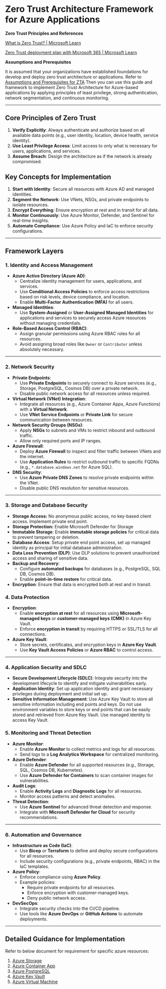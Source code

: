 # Zero Trust Architecture Framework for Azure Applications

<Draft>

**Zero Trust Principles and References**

[What is Zero Trust? | Microsoft Learn](https://learn.microsoft.com/en-us/security/zero-trust/zero-trust-overview)

[Zero Trust deployment plan with Microsoft 365 | Microsoft Learn](https://learn.microsoft.com/en-us/microsoft-365/security/microsoft-365-zero-trust?view=o365-worldwide&bc=%2Fsecurity%2Fzero-trust%2Fbreadcrumb%2Ftoc.json&toc=%2Fsecurity%2Fzero-trust%2Ftoc.json)

**Assumptions and Prerequisites** 

It is assumed that your organizations have established foundations for develop and deploy zero trust architecture or applications. Refer to [Assumptions and Prerequisites for ZTA](./ZtaPrerequisites.md) Then you can use this guide and framework to implement Zero Trust Architecture for Azure-based applications by applying principles of least privilege, strong authentication, network segmentation, and continuous monitoring. 

---

## **Core Principles of Zero Trust**
1. **Verify Explicitly**: Always authenticate and authorize based on all available data points (e.g., user identity, location, device health, service identity).
2. **Use Least Privilege Access**: Limit access to only what is necessary for users, applications, and services.
3. **Assume Breach**: Design the architecture as if the network is already compromised.

## **Key Concepts for Implementation**

1. **Start with Identity**: Secure all resources with Azure AD and managed identities.
2. **Segment the Network**: Use VNets, NSGs, and private endpoints to isolate resources.
3. **Encrypt Everything**: Ensure encryption at rest and in transit for all data.
4. **Monitor Continuously**: Use Azure Monitor, Defender, and Sentinel for real-time insights.
5. **Automate Compliance**: Use Azure Policy and IaC to enforce security configurations.

---

## **Framework Layers**

### **1. Identity and Access Management**
- **Azure Active Directory (Azure AD)**:
  - Centralize identity management for users, applications, and services.
  - Use **Conditional Access Policies** to enforce access restrictions based on risk levels, device compliance, and location.
  - Enable **Multi-Factor Authentication (MFA)** for all users.
- **Managed Identities**:
  - Use **System-Assigned** or **User-Assigned Managed Identities** for applications and services to securely access Azure resources without managing credentials.
- **Role-Based Access Control (RBAC)**:
  - Assign granular permissions using Azure RBAC roles for all resources.
  - Avoid assigning broad roles like `Owner` or `Contributor` unless absolutely necessary.

---

### **2. Network Security**
- **Private Endpoints**:
  - Use **Private Endpoints** to securely connect to Azure services (e.g., Storage, PostgreSQL, Cosmos DB) over a private network.
  - Disable public network access for all resources unless required.
- **Virtual Network (VNet) Integration**:
  - Integrate all resources (e.g., Azure Container Apps, Azure Functions) with a **Virtual Network**.
  - Use **VNet Service Endpoints** or **Private Link** for secure communication between resources.
- **Network Security Groups (NSGs)**:
  - Apply **NSGs** to subnets and VMs to restrict inbound and outbound traffic.
  - Allow only required ports and IP ranges.
- **Azure Firewall**:
  - Deploy **Azure Firewall** to inspect and filter traffic between VNets and the internet.
  - Use **Application Rules** to restrict outbound traffic to specific FQDNs (e.g., `*.database.windows.net` for Azure SQL).
- **DNS Security**:
  - Use **Azure Private DNS Zones** to resolve private endpoints within the VNet.
  - Disable public DNS resolution for sensitive resources.

---

### 3. Storage and Database Security 

- **Storage Access:** No anonymous public access, no key-based client     access. Implement private end point. 
- **Storage Protection:** Enable Microsoft Defender for Storage 
- **Immutable Storage**: Enable **immutable storage policies** for critical data to prevent tampering or deletion.
- **Database Access**: Setup private end point access, set up managed identity as     principal for initial database administration. 
- **Data Loss Prevention (DLP)**: Use DLP solutions to prevent unauthorized     access and sharing of sensitive data.
- **Backup and Recovery**:
  - Configure **automated backups** for databases (e.g., PostgreSQL, SQL DB, Cosmos DB).
  - Enable **point-in-time restore** for critical data.
- **Encryption**:     Ensure that data is encrypted both at rest and in transit.

### **4. Data Protection**

- **Encryption**:
  - Enable **encryption at rest** for all resources using **Microsoft-managed keys** or **customer-managed keys (CMK)** in Azure Key Vault.
  - Enforce **encryption in transit** by requiring HTTPS or SSL/TLS for all connections.
- **Azure Key Vault**:
  - Store secrets, certificates, and encryption keys in **Azure Key Vault**.
  - Use **Key Vault Access Policies** or **Azure RBAC** to control access.

---

### 4. Application Security and SDLC

- **Secure Development Lifecycle (SDLC)**: Integrate security into the development     lifecycle to identify and mitigate vulnerabilities early.
- **Application Identity**: Set up application identity and grant necessary     privileges during deployment and initial set up. 
- **Sensitive Information Management**: Use Azure Key Vault to store all sensitive information including end points and keys. Do not use environment variables to store keys or end points that can be easily stored and retrieved from Azure Key Vault. Use managed identity to access Key Vault. 

### **5. Monitoring and Threat Detection**

- **Azure Monitor**:
  - Enable **Azure Monitor** to collect metrics and logs for all resources.
  - Send logs to a **Log Analytics Workspace** for centralized monitoring.
- **Azure Defender**:
  - Enable **Azure Defender** for all supported resources (e.g., Storage, SQL, Cosmos DB, Kubernetes).
  - Use **Azure Defender for Containers** to scan container images for vulnerabilities.
- **Audit Logs**:
  - Enable **Activity Logs** and **Diagnostic Logs** for all resources.
  - Monitor access patterns and detect anomalies.
- **Threat Detection**:
  - Use **Azure Sentinel** for advanced threat detection and response.
  - Integrate with **Microsoft Defender for Cloud** for security recommendations.

---

### **6. Automation and Governance**
- **Infrastructure as Code (IaC)**:
  - Use **Bicep** or **Terraform** to define and deploy secure configurations for all resources.
  - Include security configurations (e.g., private endpoints, RBAC) in the IaC templates.
- **Azure Policy**:
  - Enforce compliance using **Azure Policy**.
  - Example policies:
    - Require private endpoints for all resources.
    - Enforce encryption with customer-managed keys.
    - Deny public network access.
- **DevSecOps**:
  - Integrate security checks into the CI/CD pipeline.
  - Use tools like **Azure DevOps** or **GitHub Actions** to automate deployments.

---

## Detailed Guidance for Implementation 

Refer to below document for requirement for specific azure resources: 

1. [Azure Storage](./AzureStorage.md)
2. [Azure Container App](./ContainerApp.md)
3. [Azure PostgreSQL](./PostgreSQL.md)
4. [Azure Key Vault](./AzureKeyVault.md)
5. [Azure Virtual Machine](./AzureVM.md)

